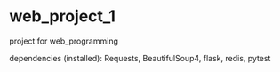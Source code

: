 # web_project_1
project for web_programming

dependencies (installed): Requests, BeautifulSoup4, flask,
    redis, pytest